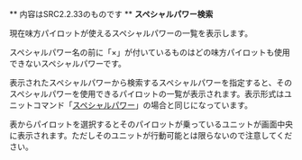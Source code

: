** 内容はSRC2.2.33のものです **
**スペシャルパワー検索**

現在味方パイロットが使えるスペシャルパワーの一覧を表示します。

スペシャルパワー名の前に「×」が付いているものはどの味方パイロットも使用できないスペシャルパワーです。

表示されたスペシャルパワーから検索するスペシャルパワーを指定すると、そのスペシャルパワーを使用できるパイロットの一覧が表示されます。表示形式はユニットコマンド「[スペシャルパワー](スペシャルパワー.md)」の場合と同じになっています。

表からパイロットを選択するとそのパイロットが乗っているユニットが画面中央に表示されます。ただしそのユニットが行動可能とは限らないので注意してください。
